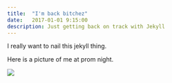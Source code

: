 ```yaml
---
title:  "I'm back bitchez"
date:   2017-01-01 9:15:00
description: Just getting back on track with Jekyll
---
```


I really want to nail this jekyll thing.

Here is a picture of me at prom night.

<img src="{{ site.baseurl }}assets/images/dog.png"/>
